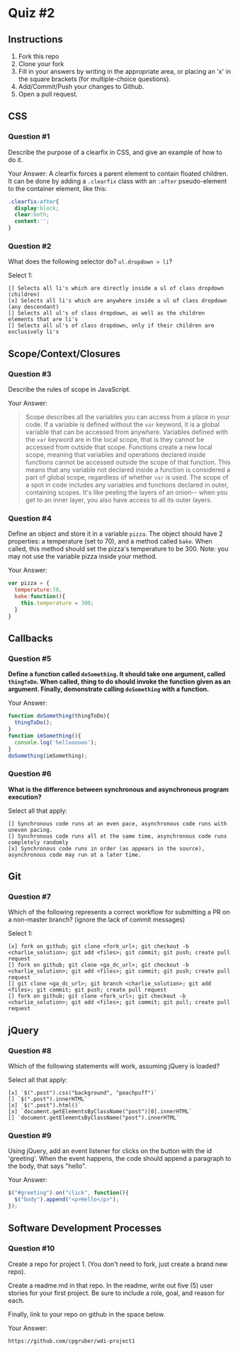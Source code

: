 # Quiz #2

## Instructions

1. Fork this repo
2. Clone your fork
3. Fill in your answers by writing in the appropriate area, or placing an 'x' in
the square brackets (for multiple-choice questions).
4. Add/Commit/Push your changes to Github.
5. Open a pull request.

## CSS

### Question #1

Describe the purpose of a clearfix in CSS, and give an example of how to do it.

Your Answer:
A clearfix forces a parent element to contain floated children. It can be done by adding a `.clearfix` class with an `:after` pseudo-element to the container element, like this:
```css
.clearfix:after{
  display:block;
  clear:both;
  content:'';
}
```

### Question #2

What does the following selector do?  `ul.dropdown > li`?

Select 1:
```
[] Selects all li's which are directly inside a ul of class dropdown (children)
[x] Selects all li's which are anywhere inside a ul of class dropdown (any descendant)
[] Selects all ul's of class dropdown, as well as the children elements that are li's
[] Selects all ul's of class dropdown, only if their children are exclusively li's
```

## Scope/Context/Closures

### Question #3

Describe the rules of scope in JavaScript.

Your Answer:

> Scope describes all the variables you can access from a place in your code. If a variable is defined without the `var` keyword, it is a global variable that can be accessed from anywhere. Variables defined with the `var` keyword are in the local scope, that is they cannot be accessed from outside that scope. Functions create a new local scope, meaning that variables and operations declared inside functions cannot be accessed outside the scope of that function. This means that any variable not declared inside a function is considered a part of global scope, regardless of whether `var` is used. The scope of a spot in code includes any variables and functions declared in outer, containing scopes. It's like peeling the layers of an onion-- when you get to an inner layer, you also have access to all its outer layers.



### Question #4

Define an object and store it in a variable `pizza`. The object should have 2
properties: a temperature (set to 70), and a method called `bake`. When called,
this method should set the pizza's temperature to be 300. Note: you may not use
the variable pizza inside your method.

Your Answer:
```js
var pizza = {
  temperature:70,
  bake:function(){
    this.temperature = 300;
  }
}
```

## Callbacks

### Question #5

**Define a function called `doSomething`. It should take one argument, called
`thingToDo`. When called, thing to do should invoke the function given as an
argument. Finally, demonstrate calling `doSomething` with a function.**

Your Answer:
```js
function doSomething(thingToDo){
  thingToDo();
}
function imSomething(){
  console.log('helloooooo');
}
doSomething(imSomething);
```

### Question #6

**What is the difference between synchronous and asynchronous program execution?**

Select all that apply:
```
[] Synchronous code runs at an even pace, asynchronous code runs with uneven pacing.
[] Synchronous code runs all at the same time, asynchronous code runs completely randomly
[x] Synchronous code runs in order (as appears in the source), asynchronous code may run at a later time.
```

## Git

### Question #7

Which of the following represents a correct workflow for submitting a PR on a non-master branch?
(ignore the lack of commit messages)

Select 1:
```
[x] fork on github; git clone <fork_url>; git checkout -b <charlie_solution>; git add <files>; git commit; git push; create pull request
[] fork on github; git clone <ga_dc_url>; git checkout -b <charlie_solution>; git add <files>; git commit; git push; create pull request
[] git clone <ga_dc_url>; git branch <charlie_solution>; git add <files>; git commit; git push; create pull request
[] fork on github; git clone <fork_url>; git checkout -b <charlie_solution>; git add <files>; git commit; git pull; create pull request
```

## jQuery

### Question #8

Which of the following statements will work, assuming jQuery is loaded?

Select all that apply:
```
[x] `$(".post").css("background", "peachpuff")`
[] `$(".post").innerHTML`
[x] `$(".post").html()`
[x] `document.getElementsByClassName("post")[0].innerHTML`
[] `document.getElementsByClassName("post").innerHTML`
```

### Question #9

Using jQuery, add an event listener for clicks on the button with the id
'greeting'. When the event happens, the code should append a paragraph to the
body, that says "hello".

Your Answer:
```js
$("#greeting").on("click", function(){
  $("body").append("<p>Hello</p>");
});
```

## Software Development Processes

### Question #10

Create a repo for project 1. (You don't need to fork, just create a brand new repo).

Create a readme.md in that repo. In the readme, write out five (5) user stories for your first project. Be sure to include a
role, goal, and reason for each.

Finally, link to your repo on github in the space below.

Your Answer:
```
https://github.com/cpgruber/wdi-project1
```
